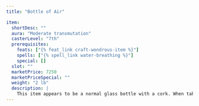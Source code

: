 ```yaml
---
title: "Bottle of Air"

item:
  shortDesc: ""
  aura: "Moderate transmutation"
  casterLevel: "7th"
  prerequisites:
    feats: ["{% feat_link craft-wondrous-item %}"]
    spells: ["{% spell_link water-breathing %}"]
    special: []
  slot: ""
  marketPrice: 7250
  marketPriceSpecial: ""
  weight: "2 lb"
  description: |
    This item appears to be a normal glass bottle with a cork. When taken to any airless environment it retains air within it at all times, continually renewing its contents. This means that a character can draw air out of the bottle to breathe. The bottle can even be shared by multiple characters who pass it around. Breathing out of the bottle is a standard action, but a character so doing can then act for as long as she can hold her breath.
---
```

